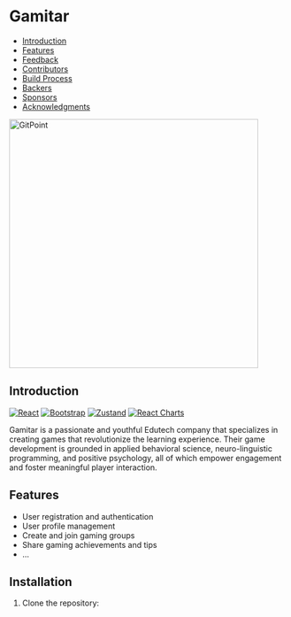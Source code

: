 # Gamitar



- [Introduction](#introduction)
- [Features](#features)
- [Feedback](#feedback)
- [Contributors](#contributors)
- [Build Process](#build-process)
- [Backers](#backers-)
- [Sponsors](#sponsors-)
- [Acknowledgments](#acknowledgments)

 <img alt="GitPoint" title="GitPoint" src="http://i.imgur.com/VShxJHs.png" width="450">


## Introduction



[![React](https://img.shields.io/badge/React-17.x-blue)](https://reactjs.org/)
[![Bootstrap](https://img.shields.io/badge/Bootstrap-4.5.3-blueviolet)](https://getbootstrap.com/)
[![Zustand](https://img.shields.io/badge/Zustand-3.4.2-orange)](https://zustand.surge.sh/)
[![React Charts](https://img.shields.io/badge/React%20Charts-3.x-green)](https://reactchartjs.github.io/react-chartjs-2/)




Gamitar is a passionate and youthful Edutech company that specializes in creating games that revolutionize the learning experience. Their game development is grounded in applied behavioral science, neuro-linguistic programming, and positive psychology, all of which empower engagement and foster meaningful player interaction.

## Features

- User registration and authentication
- User profile management
- Create and join gaming groups
- Share gaming achievements and tips
- ...

## Installation

1. Clone the repository:
